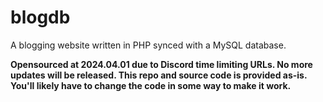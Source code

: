 # blogdb
 A blogging website written in PHP synced with a MySQL database.

**Opensourced at 2024.04.01 due to Discord time limiting URLs. No more updates will be released. This repo and source code is provided as-is. You'll likely have to change the code in some way to make it work.**
